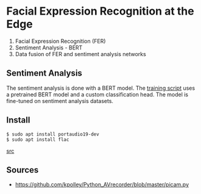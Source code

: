 # Facial Expression Recognition at the Edge
1. Facial Expression Recognition (FER)
2. Sentiment Analysis - BERT
3. Data fusion of FER and sentiment analysis networks

## Sentiment Analysis
The sentiment analysis is done with a BERT model. The [training script](train/bertforsentimentanalysis.ipynb) uses a pretrained BERT model and a custom classification head. The model is fine-tuned on sentiment analysis datasets.

## Install
```
$ sudo apt install portaudio19-dev
$ sudo apt install flac
```
[src](https://raspberrypi.stackexchange.com/questions/84666/problem-on-installing-pyaudio-on-raspberry-pi)

## Sources
* https://github.com/kpolley/Python_AVrecorder/blob/master/picam.py

